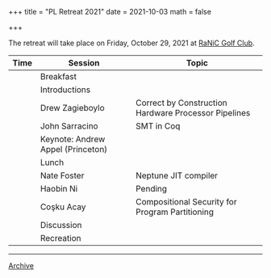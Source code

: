 +++
title = "PL Retreat 2021"
date = 2021-10-03
math = false

+++

The retreat will take place on Friday, October 29, 2021 at
[RaNiC Golf Club](https://ranic.org/).


| Time | Session                                | Topic |
|------|----------------------------------------|-------|
|      | Breakfast                              |       |
|      | Introductions                          |       |
|      | Drew Zagieboylo                        | Correct by Construction Hardware Processor Pipelines |
|      | John Sarracino                         | SMT in Coq |
|      | Keynote: Andrew Appel (Princeton)      |       |
|      | Lunch                                  |       |
|      | Nate Foster                            | Neptune JIT compiler |
|      | Haobin Ni                              | Pending |
|      | Coşku Acay                             | Compositional Security for Program Partitioning |
|      | Discussion                             |       |
|      | Recreation                             |       |

---

[Archive](../)
